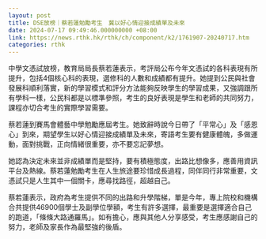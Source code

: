 ```yaml
---
layout: post
title: DSE放榜｜蔡若蓮勉勵考生　冀以好心情迎接成績單及未來
date: 2024-07-17 09:49:46.000000000 +08:00
link: https://news.rthk.hk/rthk/ch/component/k2/1761907-20240717.htm
categories: rthk
---
```


中學文憑試放榜，教育局局長蔡若蓮表示，考評局公布今年文憑試的各科表現有所提升，包括4個核心科的表現，選修科的人數和成績都有提升。她提到公民與社會發展科順利落實，新的學習模式和評分方法能夠反映學生的學習成果，又強調跟所有學科一樣，公民科都是以標準參照，考生的良好表現是學生和老師的共同努力，課程亦切合考生的實際學習需要。

蔡若蓮到賽馬會體藝中學勉勵應屆考生。她致辭時說今日帶了「平常心」及「感恩心」到來，期望學生以好心情迎接成績單及未來，寄語考生要有健康體魄，多做運動，面對挑戰，正向情緒很重要，亦不要忘記夢想。

她認為決定未來並非成績單而是堅持，要有積極態度，出路比想像多，應善用資訊平台及熱線。蔡若蓮勉勵考生在人生旅途要珍惜成長過程，同伴同行非常重要，文憑試只是人生其中一個關卡，應尋找路徑，超越自己。

蔡若蓮表示，政府為考生提供不同的出路和升學階梯，單是今年，專上院校和機構合共提供46900個學士及副學位學額，考生有許多選擇，最重要是選擇適合自己的跑道，「條條大路通羅馬」。如有擔心，應與其他人分享感受，考生應感謝自己的努力，老師及家長作為最堅強的後盾。
